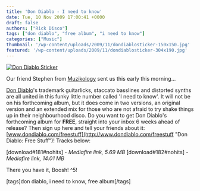 ```yaml
---
title: 'Don Diablo - I need to know'
date: Tue, 10 Nov 2009 17:00:41 +0000
draft: false
authors: ["Rick Disco"]
tags: ["don diablo", "free album", "i need to know"]
categories: ["Music"]
thumbnail: '/wp-content/uploads/2009/11/dondiablosticker-150x150.jpg'
featured: '/wp-content/uploads/2009/11/dondiablosticker-304x190.jpg'
---
```


[![Don Diablo Sticker](/wp-content/uploads/2009/11/dondiablosticker.jpg "Don Diablo Sticker")](/wp-content/uploads/2009/11/dondiablosticker.jpg)

Our friend Stephen from [Muzikology](http://www.muzikology.com "Muzikology") sent us this early this morning...

[Don Diablo](http://www.myspace.com/dondiablo "Don Diablo")'s trademark guitarlicks, staccato basslines and distorted synths are all united in this funky little number called 'I need to know'. It will not be on his forthcoming album, but it does come in two versions, an original version and an extended mix for those who are not afraid to try shake things up in their neighbourhood disco. Do you want to get Don Diablo's forthcoming album for **FREE**, straight into your inbox 6 weeks ahead of release? Then sign up here and tell your friends about it: [www.dondiablo.com/freestuff](http://www.dondiablo.com/freestuff "Don Diablo: Free Stuff")! Tracks below:

\[download#181#nohits\] - _Mediafire link, 5.69 MB_ \[download#182#nohits\] - _Mediafire link, 14.01 MB_

There you have it, Boosh! ^5!

\[tags\]don diablo, i need to know, free album\[/tags\]
